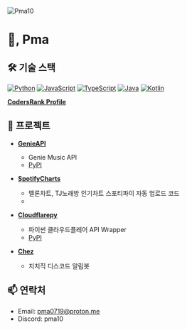 <p align="left"> <img src="https://komarev.com/ghpvc/?username=Pma10&label=Profile%20views&color=0e75b6&style=flat" alt="Pma10" /> </p>

# 👋, Pma


## 🛠 기술 스택

[![Python](https://img.shields.io/badge/-Python-3776AB?style=for-the-badge&logo=python&logoColor=white)](https://www.python.org/)  [![JavaScript](https://img.shields.io/badge/-JavaScript-F7DF1E?style=for-the-badge&logo=javascript&logoColor=black)](https://developer.mozilla.org/ko/docs/Web/JavaScript)  [![TypeScript](https://img.shields.io/badge/-TypeScript-007ACC?style=for-the-badge&logo=typescript&logoColor=white)](https://www.typescriptlang.org/)  [![Java](https://img.shields.io/badge/-Java-007396?style=for-the-badge&logo=java&logoColor=white)](https://www.java.com/)  [![Kotlin](https://img.shields.io/badge/-Kotlin-0095D5?style=for-the-badge&logo=kotlin&logoColor=white)](https://kotlinlang.org/)

[**CodersRank Profile**](https://profile.codersrank.io/user/pma10)  

## 📂 프로젝트

- [**GenieAPI**](https://github.com/Pma10/GenieAPI)  
  - Genie Music API 
  - [PyPI](https://pypi.org/project/GenieAPI/)

- [**SpotifyCharts**](https://github.com/Pma10/SpotifyCharts)  
  - 멜론차트, TJ노래방 인기차트 스포티파이 자동 업로드 코드
  - 
- [**Cloudflarepy**](https://github.com/Pma10/Cloudflarepy)  
  - 파이썬 클라우드플레어 API Wrapper
  - [PyPI](https://pypi.org/project/Cloudflarepy/)

- [**Chez**](https://koreanbots.dev/bots/1206535811181318225)  
  - 치치직 디스코드 알림봇

## 📫 연락처

- Email: [pma0719@proton.me](mailto:pma0719@proton.me)
- Discord: pma10

